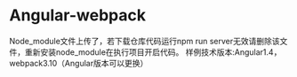 # Angular-webpack
Node_module文件上传了，若下载仓库代码运行npm run server无效请删除该文件，重新安装node_module在执行项目开启代码。
样例技术版本:Angular1.4，webpack3.10（Angular版本可以更换）

